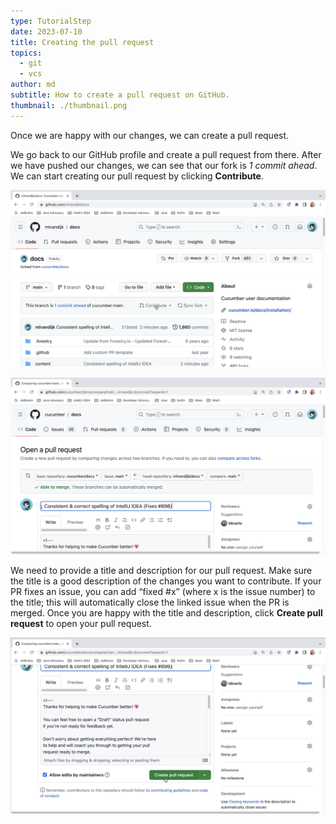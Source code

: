 ```yaml
---
type: TutorialStep
date: 2023-07-10
title: Creating the pull request
topics:
  - git
  - vcs
author: md
subtitle: How to create a pull request on GitHub.
thumbnail: ./thumbnail.png
---
```


Once we are happy with our changes, we can create a pull request.

We go back to our GitHub profile and create a pull request from there. After we have pushed our changes, we can see that our fork is _1 commit ahead_. We can start creating our pull request by clicking **Contribute**.

![Contribute](contribute.png)

![Open the pull request](open-pr.png)

We need to provide a title and description for our pull request. Make sure the title is a good description of the changes you want to contribute. If your PR fixes an issue, you can add “fixed #x” (where x is the issue number) to the title; this will automatically close the linked issue when the PR is merged. Once you are happy with the title and description, click **Create pull request** to open your pull request.

![Create pull request](create-pr.png)
